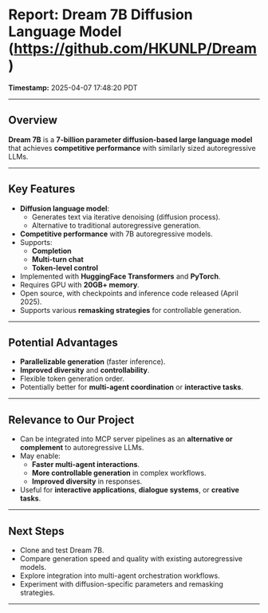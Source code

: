 # Report: Dream 7B Diffusion Language Model (https://github.com/HKUNLP/Dream)

**Timestamp:** 2025-04-07 17:48:20 PDT

---

## Overview

**Dream 7B** is a **7-billion parameter diffusion-based large language model** that achieves **competitive performance** with similarly sized autoregressive LLMs.

---

## Key Features

- **Diffusion language model**:
  - Generates text via iterative denoising (diffusion process).
  - Alternative to traditional autoregressive generation.
- **Competitive performance** with 7B autoregressive models.
- Supports:
  - **Completion**
  - **Multi-turn chat**
  - **Token-level control**
- Implemented with **HuggingFace Transformers** and **PyTorch**.
- Requires GPU with **20GB+ memory**.
- Open source, with checkpoints and inference code released (April 2025).
- Supports various **remasking strategies** for controllable generation.

---

## Potential Advantages

- **Parallelizable generation** (faster inference).
- **Improved diversity** and **controllability**.
- Flexible token generation order.
- Potentially better for **multi-agent coordination** or **interactive tasks**.

---

## Relevance to Our Project

- Can be integrated into MCP server pipelines as an **alternative or complement** to autoregressive LLMs.
- May enable:
  - **Faster multi-agent interactions**.
  - **More controllable generation** in complex workflows.
  - **Improved diversity** in responses.
- Useful for **interactive applications**, **dialogue systems**, or **creative tasks**.

---

## Next Steps

- Clone and test Dream 7B.
- Compare generation speed and quality with existing autoregressive models.
- Explore integration into multi-agent orchestration workflows.
- Experiment with diffusion-specific parameters and remasking strategies.

---
